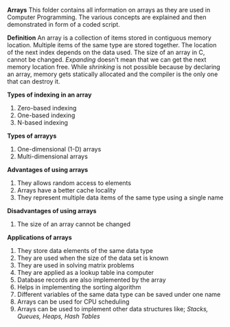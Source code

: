 **Arrays**
This folder contains all information on arrays as they are used in Computer Programming. The various concepts are explained and then demonstrated in form of a coded script.

**Definition**
An array is a collection of items stored in contiguous memory location. Multiple items of the same type are stored together.
The location of the next index depends on the data used. The size of an array in C, cannot be changed. *Expanding* doesn't mean that we can get the next memory location free. While *shrinking* is not possible because by declaring an array, memory gets statically allocated and the compiler is the only one that can destroy it.

**Types of indexing in an array**
1. Zero-based indexing
2. One-based indexing
3. N-based indexing

**Types of arrayys**
1. One-dimensional (1-D) arrays
2. Multi-dimensional arrays

**Advantages of using arrays**
1. They allows random access to elements
2. Arrays have a better cache locality
3. They represent multiple data items of the same type using a single name

**Disadvantages of using arrays**
1. The size of an array cannot be changed

**Applications of arrays**
1. They store data elements of the same data type
2. They are used when the size of the data set is known
3. They are used in solving matrix problems
4. They are applied as a lookup table ina  computer
5. Database records are also implemented by the array
6. Helps in implementing the sorting algorithm
7. Different variables of the same data type can be saved under one name
8. Arrays can be used for CPU scheduling
9. Arrays can be used to implement other data structures like; *Stacks, Queues, Heaps, Hash Tables*
